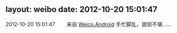 layout: weibo
date: 2012-10-20 15:01:47
---
<meta name="referrer" content="no-referrer" />

2012-10-20 15:01:47  &nbsp;&nbsp;&nbsp;&nbsp;&nbsp;&nbsp; 来自 <a href="http://app.weibo.com/t/feed/l4RWD" rel="nofollow">Weico.Android</a>
手忙脚乱，狼狈不堪…… ​​​
